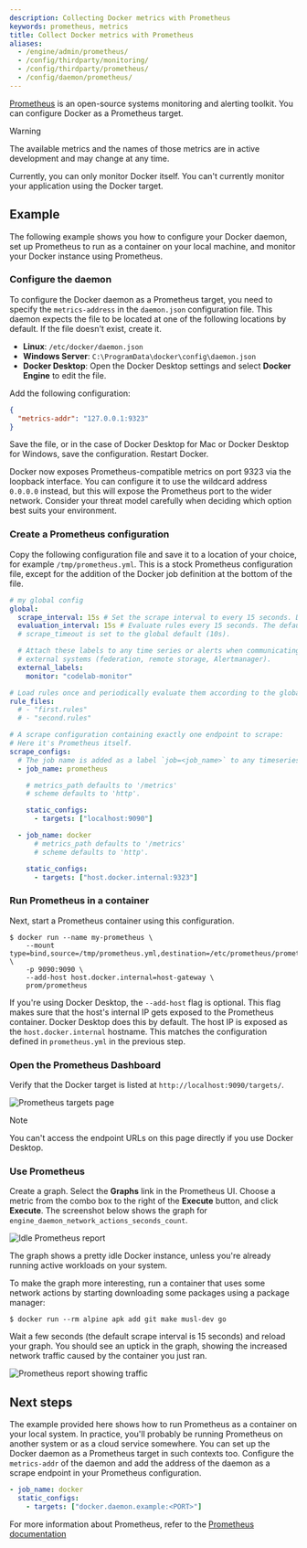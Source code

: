 ```yaml
---
description: Collecting Docker metrics with Prometheus
keywords: prometheus, metrics
title: Collect Docker metrics with Prometheus
aliases:
  - /engine/admin/prometheus/
  - /config/thirdparty/monitoring/
  - /config/thirdparty/prometheus/
  - /config/daemon/prometheus/
---
```


[Prometheus](https://prometheus.io/) is an open-source systems monitoring and
alerting toolkit. You can configure Docker as a Prometheus target.

> [!WARNING]
>
> The available metrics and the names of those metrics are in active
> development and may change at any time.

Currently, you can only monitor Docker itself. You can't currently monitor your
application using the Docker target.

## Example

The following example shows you how to configure your Docker daemon, set up
Prometheus to run as a container on your local machine, and monitor your Docker
instance using Prometheus.

### Configure the daemon

To configure the Docker daemon as a Prometheus target, you need to specify the
`metrics-address` in the `daemon.json` configuration file. This daemon expects
the file to be located at one of the following locations by default. If the
file doesn't exist, create it.

- **Linux**: `/etc/docker/daemon.json`
- **Windows Server**: `C:\ProgramData\docker\config\daemon.json`
- **Docker Desktop**: Open the Docker Desktop settings and select **Docker Engine** to edit the file.

Add the following configuration:

```json
{
  "metrics-addr": "127.0.0.1:9323"
}
```

Save the file, or in the case of Docker Desktop for Mac or Docker Desktop for
Windows, save the configuration. Restart Docker.

Docker now exposes Prometheus-compatible metrics on port 9323 via the loopback
interface. You can configure it to use the wildcard address `0.0.0.0` instead,
but this will expose the Prometheus port to the wider network. Consider your
threat model carefully when deciding which option best suits your environment.

### Create a Prometheus configuration

Copy the following configuration file and save it to a location of your choice,
for example `/tmp/prometheus.yml`. This is a stock Prometheus configuration file,
except for the addition of the Docker job definition at the bottom of the file.

```yml
# my global config
global:
  scrape_interval: 15s # Set the scrape interval to every 15 seconds. Default is every 1 minute.
  evaluation_interval: 15s # Evaluate rules every 15 seconds. The default is every 1 minute.
  # scrape_timeout is set to the global default (10s).

  # Attach these labels to any time series or alerts when communicating with
  # external systems (federation, remote storage, Alertmanager).
  external_labels:
    monitor: "codelab-monitor"

# Load rules once and periodically evaluate them according to the global 'evaluation_interval'.
rule_files:
  # - "first.rules"
  # - "second.rules"

# A scrape configuration containing exactly one endpoint to scrape:
# Here it's Prometheus itself.
scrape_configs:
  # The job name is added as a label `job=<job_name>` to any timeseries scraped from this config.
  - job_name: prometheus

    # metrics_path defaults to '/metrics'
    # scheme defaults to 'http'.

    static_configs:
      - targets: ["localhost:9090"]

  - job_name: docker
      # metrics_path defaults to '/metrics'
      # scheme defaults to 'http'.

    static_configs:
      - targets: ["host.docker.internal:9323"]
```

### Run Prometheus in a container

Next, start a Prometheus container using this configuration.

```console
$ docker run --name my-prometheus \
    --mount type=bind,source=/tmp/prometheus.yml,destination=/etc/prometheus/prometheus.yml \
    -p 9090:9090 \
    --add-host host.docker.internal=host-gateway \
    prom/prometheus
```

If you're using Docker Desktop, the `--add-host` flag is optional. This flag
makes sure that the host's internal IP gets exposed to the Prometheus
container. Docker Desktop does this by default. The host IP is exposed as the
`host.docker.internal` hostname. This matches the configuration defined in
`prometheus.yml` in the previous step.

### Open the Prometheus Dashboard

Verify that the Docker target is listed at `http://localhost:9090/targets/`.

![Prometheus targets page](images/prometheus-targets.webp)

> [!NOTE]
>
> You can't access the endpoint URLs on this page directly if you use Docker
> Desktop.

### Use Prometheus

Create a graph. Select the **Graphs** link in the Prometheus UI. Choose a metric
from the combo box to the right of the **Execute** button, and click
**Execute**. The screenshot below shows the graph for
`engine_daemon_network_actions_seconds_count`.

![Idle Prometheus report](images/prometheus-graph_idle.webp)

The graph shows a pretty idle Docker instance, unless you're already running
active workloads on your system.

To make the graph more interesting, run a container that uses some network
actions by starting downloading some packages using a package manager:

```console
$ docker run --rm alpine apk add git make musl-dev go
```

Wait a few seconds (the default scrape interval is 15 seconds) and reload your
graph. You should see an uptick in the graph, showing the increased network
traffic caused by the container you just ran.

![Prometheus report showing traffic](images/prometheus-graph_load.webp)

## Next steps

The example provided here shows how to run Prometheus as a container on your
local system. In practice, you'll probably be running Prometheus on another
system or as a cloud service somewhere. You can set up the Docker daemon as a
Prometheus target in such contexts too. Configure the `metrics-addr` of the
daemon and add the address of the daemon as a scrape endpoint in your
Prometheus configuration.

```yaml
- job_name: docker
  static_configs:
    - targets: ["docker.daemon.example:<PORT>"]
```

For more information about Prometheus, refer to the
[Prometheus documentation](https://prometheus.io/docs/introduction/overview/)
